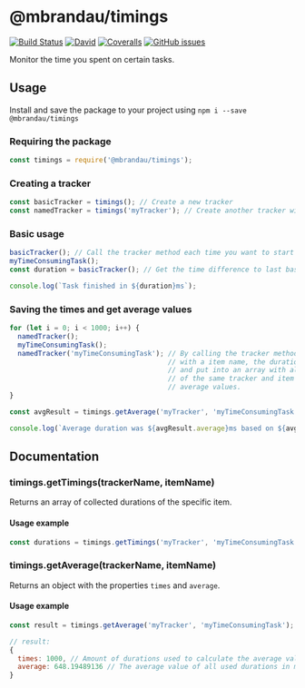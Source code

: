 # @mbrandau/timings

[![Build Status](https://img.shields.io/travis/mbrandau/timings.svg)](https://travis-ci.org/mbrandau/timings) [![David](https://img.shields.io/david/mbrandau/timings.svg)](https://david-dm.org/mbrandau/timings) [![Coveralls](https://img.shields.io/coveralls/mbrandau/timings.svg)](https://coveralls.io/github/mbrandau/timings) [![GitHub issues](https://img.shields.io/github/issues/mbrandau/timings.svg)](https://github.com/mbrandau/timings/issues)

Monitor the time you spent on certain tasks.

## Usage

Install and save the package to your project using `npm i --save @mbrandau/timings`

### Requiring the package
```js
const timings = require('@mbrandau/timings');
```

### Creating a tracker
```js
const basicTracker = timings(); // Create a new tracker
const namedTracker = timings('myTracker'); // Create another tracker with a name to save the times
```

### Basic usage
```js
basicTracker(); // Call the tracker method each time you want to start to track a duration
myTimeConsumingTask();
const duration = basicTracker(); // Get the time difference to last basicTracker() call in milliseconds

console.log(`Task finished in ${duration}ms`);
```

### Saving the times and get average values
```js
for (let i = 0; i < 1000; i++) {
  namedTracker();
  myTimeConsumingTask();
  namedTracker('myTimeConsumingTask'); // By calling the tracker method of a named tracker
                                       // with a item name, the duration will be saved
                                       // and put into an array with all the other durations
                                       // of the same tracker and item name to calculate
                                       // average values.
}

const avgResult = timings.getAverage('myTracker', 'myTimeConsumingTask');

console.log(`Average duration was ${avgResult.average}ms based on ${avgResult.times} collected durations`);
```

## Documentation

### timings.getTimings(trackerName, itemName)

Returns an array of collected durations of the specific item.

#### Usage example
```js
const durations = timings.getTimings('myTracker', 'myTimeConsumingTask');
```

### timings.getAverage(trackerName, itemName)

Returns an object with the properties `times` and `average`.

#### Usage example
```js
const result = timings.getAverage('myTracker', 'myTimeConsumingTask');

// result:
{
  times: 1000, // Amount of durations used to calculate the average value
  average: 648.19489136 // The average value of all used durations in milliseconds
}
```
